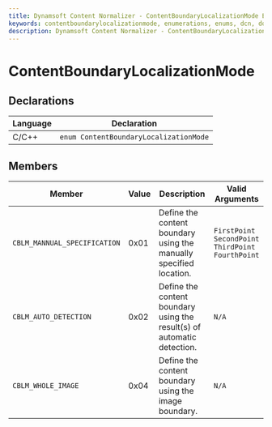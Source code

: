 ```yaml
---
title: Dynamsoft Content Normalizer - ContentBoundaryLocalizationMode Enumeration
keywords: contentboundarylocalizationmode, enumerations, enums, dcn, documentation
description: Dynamsoft Content Normalizer - ContentBoundaryLocalizationMode Enumeration
---
```


# ContentBoundaryLocalizationMode

## Declarations

| Language | Declaration |
| -------- | ----------- |
| C/C++ | `enum ContentBoundaryLocalizationMode` |

## Members

| Member | Value | Description | Valid Arguments |
| ------ | ----- | ----------- | --------------- |
| `CBLM_MANNUAL_SPECIFICATION` | 0x01 | Define the content boundary using the manually specified location. | `FirstPoint`<br>`SecondPoint`<br>`ThirdPoint`<br>`FourthPoint` |
| `CBLM_AUTO_DETECTION` | 0x02 | Define the content boundary using the result(s) of automatic detection. | `N/A` |
| `CBLM_WHOLE_IMAGE` | 0x04 | Define the content boundary using the image boundary. | `N/A` |
